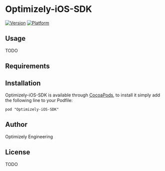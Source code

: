 # Optimizely-iOS-SDK

[![Version](http://cocoapod-badges.herokuapp.com/v/Optimizely-iOS-SDK/badge.png)](http://cocoadocs.org/docsets/Optimizely-iOS-SDK)
[![Platform](http://cocoapod-badges.herokuapp.com/p/Optimizely-iOS-SDK/badge.png)](http://cocoadocs.org/docsets/Optimizely-iOS-SDK)

## Usage

TODO
<!-- To run the example project; clone the repo, and run `pod install` from the Example directory first. -->

## Requirements

## Installation

Optimizely-iOS-SDK is available through [CocoaPods](http://cocoapods.org), to install
it simply add the following line to your Podfile:

    pod "Optimizely-iOS-SDK"

## Author

Optimizely Engineering

## License

TODO
<!-- Otimizely-iOS-SDK is available under the MIT license. See the LICENSE file for more info. -->

